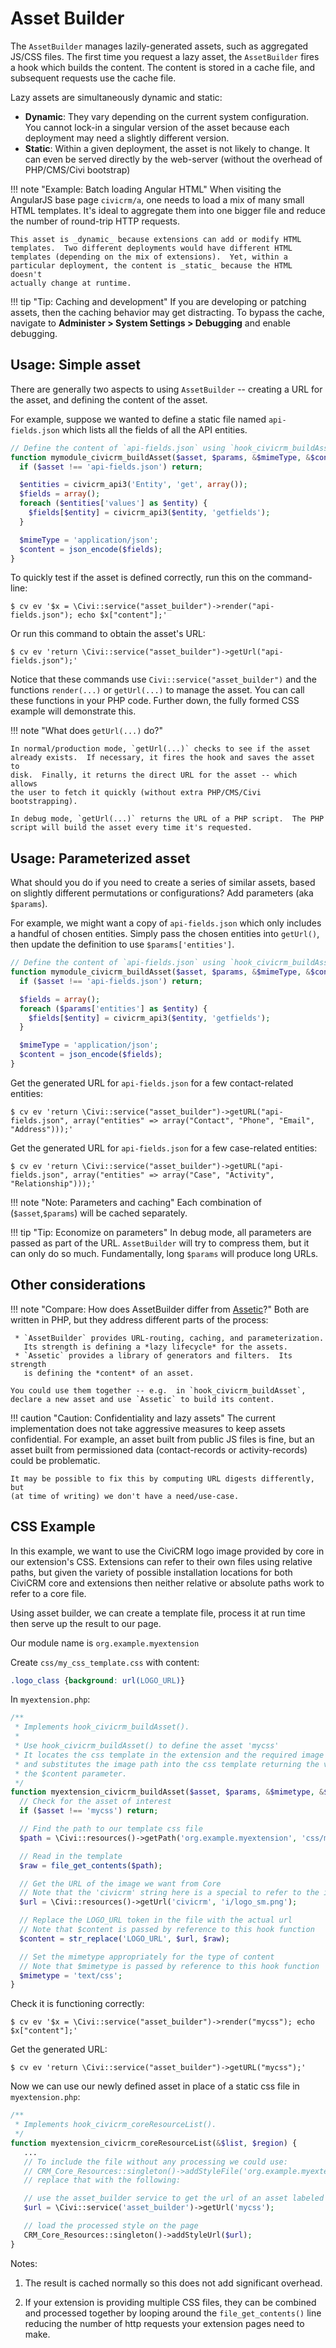 # Asset Builder

The `AssetBuilder` manages lazily-generated assets, such as aggregated
JS/CSS files.  The first time you request a lazy asset, the `AssetBuilder`
fires a hook which builds the content.  The content is stored in a cache
file, and subsequent requests use the cache file.

Lazy assets are simultaneously dynamic and static:

 * __Dynamic__: They vary depending on the current system configuration.
   You cannot lock-in a singular version of the asset because each
   deployment may need a slightly different version.
 * __Static__: Within a given deployment, the asset is not likely to change.
   It can even be served directly by the web-server (without the overhead
   of PHP/CMS/Civi bootstrap)

!!! note "Example: Batch loading Angular HTML"
    When visiting the AngularJS base page `civicrm/a`, one needs to load a
    mix of many small HTML templates.  It's ideal to aggregate them into one
    bigger file and reduce the number of round-trip HTTP requests.

    This asset is _dynamic_ because extensions can add or modify HTML
    templates.  Two different deployments would have different HTML
    templates (depending on the mix of extensions).  Yet, within a
    particular deployment, the content is _static_ because the HTML doesn't
    actually change at runtime.

!!! tip "Tip: Caching and development"
    If you are developing or patching assets, then the caching behavior may
    get distracting. To bypass the cache, navigate to
    __Administer > System Settings > Debugging__ and enable debugging.


## Usage: Simple asset

There are generally two aspects to using `AssetBuilder` -- creating a URL
for the asset, and defining the content of the asset.

For example, suppose we wanted to define a static file named
`api-fields.json` which lists all the fields of all the API entities.

```php
// Define the content of `api-fields.json` using `hook_civicrm_buildAsset`.
function mymodule_civicrm_buildAsset($asset, $params, &$mimeType, &$content) {
  if ($asset !== 'api-fields.json') return;

  $entities = civicrm_api3('Entity', 'get', array());
  $fields = array();
  foreach ($entities['values'] as $entity) {
    $fields[$entity] = civicrm_api3($entity, 'getfields');
  }

  $mimeType = 'application/json';
  $content = json_encode($fields);
}
```

To quickly test if the asset is defined correctly, run this on the command-line:

```
$ cv ev '$x = \Civi::service("asset_builder")->render("api-fields.json"); echo $x["content"];'
```

Or run this command to obtain the asset's URL:

```
$ cv ev 'return \Civi::service("asset_builder")->getUrl("api-fields.json");'
```

Notice that these commands use `Civi::service("asset_builder")` and the
functions `render(...)` or `getUrl(...)` to manage the asset.  You can call
these functions in your PHP code.  Further down, the fully formed CSS
example will demonstrate this.

!!! note "What does `getUrl(...)` do?"

    In normal/production mode, `getUrl(...)` checks to see if the asset
    already exists.  If necessary, it fires the hook and saves the asset to
    disk.  Finally, it returns the direct URL for the asset -- which allows
    the user to fetch it quickly (without extra PHP/CMS/Civi bootstrapping).

    In debug mode, `getUrl(...)` returns the URL of a PHP script.  The PHP
    script will build the asset every time it's requested.

## Usage: Parameterized asset

What should you do if you need to create a series of similar assets, based on slightly
different permutations or configurations? Add parameters (aka `$params`).

For example, we might want a copy of `api-fields.json` which only includes a
handful of chosen entities.  Simply pass the chosen entities into
`getUrl()`, then update the definition to use `$params['entities']`.

```php
// Define the content of `api-fields.json` using `hook_civicrm_buildAsset`.
function mymodule_civicrm_buildAsset($asset, $params, &$mimeType, &$content) {
  if ($asset !== 'api-fields.json') return;

  $fields = array();
  foreach ($params['entities'] as $entity) {
    $fields[$entity] = civicrm_api3($entity, 'getfields');
  }

  $mimeType = 'application/json';
  $content = json_encode($fields);
}
```

Get the generated URL for `api-fields.json` for a few contact-related entities:
```
$ cv ev 'return \Civi::service("asset_builder")->getURL("api-fields.json", array("entities" => array("Contact", "Phone", "Email", "Address")));'
```

Get the generated URL for `api-fields.json` for a few case-related entities:
```
$ cv ev 'return \Civi::service("asset_builder")->getURL("api-fields.json", array("entities" => array("Case", "Activity", "Relationship")));'
```

!!! note "Note: Parameters and caching"
    Each combination of (`$asset`,`$params`) will be cached separately.

!!! tip "Tip: Economize on parameters"
    In debug mode, all parameters are passed as part of the URL.
    `AssetBuilder` will try to compress them, but it can only do so much.
    Fundamentally, long `$params` will produce long URLs.

## Other considerations

!!! note "Compare: How does AssetBuilder differ from [Assetic](https://github.com/kriswallsmith/assetic)?"
    Both are written in PHP, but they address different parts of the process:

     * `AssetBuilder` provides URL-routing, caching, and parameterization.
       Its strength is defining a *lazy lifecycle* for the assets.
     * `Assetic` provides a library of generators and filters.  Its strength
       is defining the *content* of an asset.

    You could use them together -- e.g.  in `hook_civicrm_buildAsset`,
    declare a new asset and use `Assetic` to build its content.

!!! caution "Caution: Confidentiality and lazy assets"
    The current implementation does not take aggressive measures to keep
    assets confidential. For example, an asset built from public JS files
    is fine, but an asset built from permissioned data (contact-records
    or activity-records) could be problematic.

    It may be possible to fix this by computing URL digests differently, but
    (at time of writing) we don't have a need/use-case.

## CSS Example

In this example, we want to use the CiviCRM logo image provided by core in our extension's CSS.  Extensions can refer to their own files using relative paths, but given the variety of possible installation locations for both CiviCRM core and extensions then neither relative or absolute paths work to refer to a core file.

Using asset builder, we can create a template file, process it at run time then serve up the result to our page.

Our module name is `org.example.myextension`

Create `css/my_css_template.css` with content:

```css
.logo_class {background: url(LOGO_URL)}
```

In `myextension.php`:

```php
/**
 * Implements hook_civicrm_buildAsset().
 *
 * Use hook_civicrm_buildAsset() to define the asset 'mycss'
 * It locates the css template in the extension and the required image from core
 * and substitutes the image path into the css template returning the value via
 * the $content parameter.
 */
function myextension_civicrm_buildAsset($asset, $params, &$mimetype, &$content) {
  // Check for the asset of interest
  if ($asset !== 'mycss') return;

  // Find the path to our template css file
  $path = \Civi::resources()->getPath('org.example.myextension', 'css/my_css_template.css');

  // Read in the template
  $raw = file_get_contents($path);

  // Get the URL of the image we want from Core
  // Note that the 'civicrm' string here is a special to refer to the installation location of the core files
  $url = \Civi::resources()->getUrl('civicrm', 'i/logo_sm.png');

  // Replace the LOGO_URL token in the file with the actual url
  // Note that $content is passed by reference to this hook function
  $content = str_replace('LOGO_URL', $url, $raw);

  // Set the mimetype appropriately for the type of content
  // Note that $mimetype is passed by reference to this hook function
  $mimetype = 'text/css';
}
```

Check it is functioning correctly:
```
$ cv ev '$x = \Civi::service("asset_builder")->render("mycss"); echo $x["content"];'
```

Get the generated URL:
```
$ cv ev 'return \Civi::service("asset_builder")->getURL("mycss");'
```

Now we can use our newly defined asset in place of a static css file in `myextension.php`:

```php
/**
 * Implements hook_civicrm_coreResourceList().
 */
function myextension_civicrm_coreResourceList(&$list, $region) {
   ...
   // To include the file without any processing we could use:
   // CRM_Core_Resources::singleton()->addStyleFile('org.example.myextension', 'css/my_css.css');
   // replace that with the following:

   // use the asset_builder service to get the url of an asset labeled 'mycss'
   $url = \Civi::service('asset_builder')->getUrl('mycss');

   // load the processed style on the page
   CRM_Core_Resources::singleton()->addStyleUrl($url);
}
```

Notes:

1. The result is cached normally so this does not add significant overhead.

1. If your extension is providing multiple CSS files, they can be combined and processed together by looping around the `file_get_contents()` line reducing the number of http requests your extension pages need to make.
